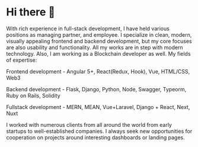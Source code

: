 # Hi there 👋

With rich experience in full-stack development, I have held various positions as managing partner, and employee. I specialize in clean, modern, visually appealing frontend and backend development, but my core focuses are also usability and functionality. All my works are in step with modern technology. Also, I am working as a Blockchain developer as well. My fields of expertise:


Frontend development - Angular 5+, React(Redux, Hook), Vue, HTML/CSS, Web3

Backend development - Flask, Django, Python, Node, Swagger, Typeorm, Ruby on Rails, Solidity

Fullstack development - MERN, MEAN, Vue+Laravel, Django + React, Next, Nuxt

I worked with numerous clients from all around the world from early startups to well-established companies. I always seek new opportunities for cooperation on projects around interesting dashboards or landing pages.
